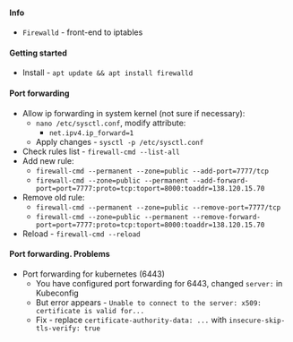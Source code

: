 #### Info
* `Firewalld` - front-end to iptables

#### Getting started
* Install - `apt update && apt install firewalld`

#### Port forwarding
* Allow ip forwarding in system kernel (not sure if necessary):
    * `nano /etc/sysctl.conf`, modify attribute:
        * `net.ipv4.ip_forward=1`
    * Apply changes - `sysctl -p /etc/sysctl.conf`
* Check rules list - `firewall-cmd --list-all`
* Add new rule:
    * `firewall-cmd --permanent --zone=public --add-port=7777/tcp`
    * `firewall-cmd --zone=public --permanent --add-forward-port=port=7777:proto=tcp:toport=8000:toaddr=138.120.15.70`
* Remove old rule:
    * `firewall-cmd --permanent --zone=public --remove-port=7777/tcp`
    * `firewall-cmd --zone=public --permanent --remove-forward-port=port=7777:proto=tcp:toport=8000:toaddr=138.120.15.70`
* Reload - `firewall-cmd --reload`

#### Port forwarding. Problems
* Port forwarding for kubernetes (6443)
    * You have configured port forwarding for 6443, changed `server:` in Kubeconfig
    * But error appears - `Unable to connect to the server: x509: certificate is valid for...`
    * Fix - replace `certificate-authority-data: ...` with `insecure-skip-tls-verify: true`
